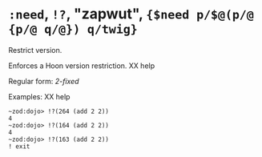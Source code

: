 # `:need`, `!?`, "zapwut", `{$need p/$@(p/@ {p/@ q/@}) q/twig}`

Restrict version.

Enforces a Hoon version restriction. XX help

Regular form: *2-fixed*

Examples: XX help

    ~zod:dojo> !?(264 (add 2 2))
    4
    ~zod:dojo> !?(164 (add 2 2))
    4
    ~zod:dojo> !?(163 (add 2 2))
    ! exit
